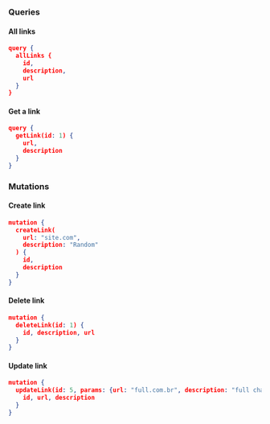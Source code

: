 ### Queries

#### All links

```json
query {
  allLinks {
    id,
    description,
    url
  }
}
```

#### Get a link

```json
query {
  getLink(id: 1) {
    url,
    description
  }
}
```

### Mutations

#### Create link

```json
mutation {
  createLink(
    url: "site.com",
    description: "Random"
  ) {
    id,
    description
  }
}
```

#### Delete link

```json
mutation {
  deleteLink(id: 1) {
    id, description, url
  }
}
```

#### Update link

```json
mutation {
  updateLink(id: 5, params: {url: "full.com.br", description: "full change"}) {
    id, url, description
  }
}
```
